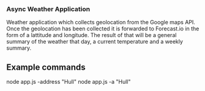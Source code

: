 ### Async Weather Application

Weather application which collects geolocation from the Google maps API.<br/>
Once the geolocation has been collected it is forwarded to Forecast.io in the form of a lattitude and longitude. The result of that will be a general summary of the weather that day, a current temperature and a weekly summary.

## Example commands

node app.js -address "Hull"
node app.js -a "Hull"
